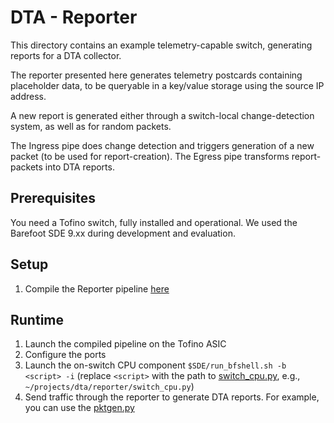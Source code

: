 # DTA - Reporter
This directory contains an example telemetry-capable switch, generating reports for a DTA collector.

The reporter presented here generates telemetry postcards containing placeholder data, to be queryable in a key/value storage using the source IP address.

A new report is generated either through a switch-local change-detection system, as well as for random packets.

The Ingress pipe does change detection and triggers generation of a new packet (to be used for report-creation).
The Egress pipe transforms report-packets into DTA reports.

## Prerequisites
You need a Tofino switch, fully installed and operational.
We used the Barefoot SDE 9.xx during development and evaluation.

## Setup
1. Compile the Reporter pipeline [here](p4src/dta_reporter.p4)

## Runtime
1. Launch the compiled pipeline on the Tofino ASIC
2. Configure the ports
3. Launch the on-switch CPU component `$SDE/run_bfshell.sh -b <script> -i` (replace `<script>` with the path to [switch_cpu.py](switch_cpu.py), e.g., `~/projects/dta/reporter/switch_cpu.py`)
4. Send traffic through the reporter to generate DTA reports. For example, you can use the [pktgen.py](pktgen.py)
